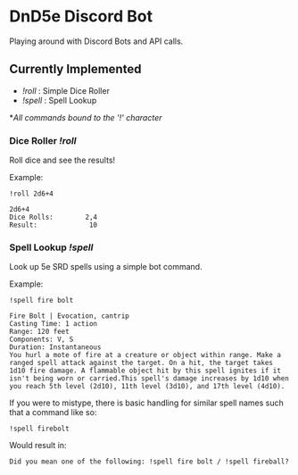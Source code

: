 # **DnD5e Discord Bot**

Playing around with Discord Bots and API calls. 

## Currently Implemented
- *!roll* : Simple Dice Roller 
- *!spell* : Spell Lookup

**All commands bound to the '!' character*

### **Dice Roller** *!roll*
Roll dice and see the results!

Example:
```
!roll 2d6+4
```
```
2d6+4
Dice Rolls:        2,4
Result:             10
```


### **Spell Lookup** *!spell*
Look up 5e SRD spells using a simple bot command. 

Example:
```
!spell fire bolt
```

```
Fire Bolt | Evocation, cantrip
Casting Time: 1 action
Range: 120 feet
Components: V, S 
Duration: Instantaneous
You hurl a mote of fire at a creature or object within range. Make a ranged spell attack against the target. On a hit, the target takes 1d10 fire damage. A flammable object hit by this spell ignites if it isn't being worn or carried.This spell's damage increases by 1d10 when you reach 5th level (2d10), 11th level (3d10), and 17th level (4d10).
```
If you were to mistype, there is basic handling for similar spell names such that a command like so:
```
!spell firebolt
```
Would result in:
```
Did you mean one of the following: !spell fire bolt / !spell fireball?
```